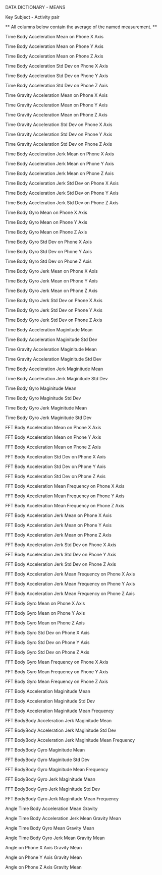 DATA DICTIONARY - MEANS

Key 
    Subject - Activity pair
    
** All columns below contain the average of the named measurement. **

Time Body Acceleration Mean on Phone X Axis

Time Body Acceleration Mean on Phone Y Axis              

Time Body Acceleration Mean on Phone Z Axis              

Time Body Acceleration Std Dev on Phone X Axis           

Time Body Acceleration Std Dev on Phone Y Axis           

Time Body Acceleration Std Dev on Phone Z Axis           

Time Gravity Acceleration Mean on Phone X Axis           

Time Gravity Acceleration Mean on Phone Y Axis           

Time Gravity Acceleration Mean on Phone Z Axis           

Time Gravity Acceleration Std Dev on Phone X Axis        

Time Gravity Acceleration Std Dev on Phone Y Axis        

Time Gravity Acceleration Std Dev on Phone Z Axis        

Time Body Acceleration Jerk Mean on Phone X Axis         

Time Body Acceleration Jerk Mean on Phone Y Axis         

Time Body Acceleration Jerk Mean on Phone Z Axis         

Time Body Acceleration Jerk Std Dev on Phone X Axis      

Time Body Acceleration Jerk Std Dev on Phone Y Axis      

Time Body Acceleration Jerk Std Dev on Phone Z Axis      

Time Body Gyro Mean on Phone X Axis                      

Time Body Gyro Mean on Phone Y Axis                      

Time Body Gyro Mean on Phone Z Axis                      

Time Body Gyro Std Dev on Phone X Axis                   

Time Body Gyro Std Dev on Phone Y Axis                   

Time Body Gyro Std Dev on Phone Z Axis                   

Time Body Gyro Jerk Mean on Phone X Axis                 

Time Body Gyro Jerk Mean on Phone Y Axis                 

Time Body Gyro Jerk Mean on Phone Z Axis                 

Time Body Gyro Jerk Std Dev on Phone X Axis              

Time Body Gyro Jerk Std Dev on Phone Y Axis              

Time Body Gyro Jerk Std Dev on Phone Z Axis              

Time Body Acceleration Maginitude Mean                   

Time Body Acceleration Maginitude Std Dev                

Time Gravity Acceleration Maginitude Mean                

Time Gravity Acceleration Maginitude Std Dev             

Time Body Acceleration Jerk Maginitude Mean              

Time Body Acceleration Jerk Maginitude Std Dev           

Time Body Gyro Maginitude Mean                           

Time Body Gyro Maginitude Std Dev                        

Time Body Gyro Jerk Maginitude Mean                      

Time Body Gyro Jerk Maginitude Std Dev                   

FFT Body Acceleration Mean on Phone X Axis               

FFT Body Acceleration Mean on Phone Y Axis               

FFT Body Acceleration Mean on Phone Z Axis               

FFT Body Acceleration Std Dev on Phone X Axis            

FFT Body Acceleration Std Dev on Phone Y Axis            

FFT Body Acceleration Std Dev on Phone Z Axis            

FFT Body Acceleration Mean Frequency on Phone X Axis     

FFT Body Acceleration Mean Frequency on Phone Y Axis     

FFT Body Acceleration Mean Frequency on Phone Z Axis     

FFT Body Acceleration Jerk Mean on Phone X Axis          

FFT Body Acceleration Jerk Mean on Phone Y Axis          

FFT Body Acceleration Jerk Mean on Phone Z Axis          

FFT Body Acceleration Jerk Std Dev on Phone X Axis       

FFT Body Acceleration Jerk Std Dev on Phone Y Axis       

FFT Body Acceleration Jerk Std Dev on Phone Z Axis       

FFT Body Acceleration Jerk Mean Frequency on Phone X Axis

FFT Body Acceleration Jerk Mean Frequency on Phone Y Axis

FFT Body Acceleration Jerk Mean Frequency on Phone Z Axis

FFT Body Gyro Mean on Phone X Axis                       

FFT Body Gyro Mean on Phone Y Axis                       

FFT Body Gyro Mean on Phone Z Axis                       

FFT Body Gyro Std Dev on Phone X Axis                    

FFT Body Gyro Std Dev on Phone Y Axis                    

FFT Body Gyro Std Dev on Phone Z Axis                    

FFT Body Gyro Mean Frequency on Phone X Axis             

FFT Body Gyro Mean Frequency on Phone Y Axis             

FFT Body Gyro Mean Frequency on Phone Z Axis             

FFT Body Acceleration Maginitude Mean                    

FFT Body Acceleration Maginitude Std Dev                 

FFT Body Acceleration Maginitude Mean Frequency          

FFT BodyBody Acceleration Jerk Maginitude Mean           

FFT BodyBody Acceleration Jerk Maginitude Std Dev        

FFT BodyBody Acceleration Jerk Maginitude Mean Frequency 

FFT BodyBody Gyro Maginitude Mean                        

FFT BodyBody Gyro Maginitude Std Dev                     

FFT BodyBody Gyro Maginitude Mean Frequency              

FFT BodyBody Gyro Jerk Maginitude Mean                   

FFT BodyBody Gyro Jerk Maginitude Std Dev                

FFT BodyBody Gyro Jerk Maginitude Mean Frequency         

Angle Time Body Acceleration Mean Gravity                

Angle Time Body Acceleration Jerk Mean Gravity Mean      

Angle Time Body Gyro Mean Gravity Mean                   

Angle Time Body Gyro Jerk Mean Gravity Mean              

Angle on Phone X Axis Gravity Mean                       

Angle on Phone Y Axis Gravity Mean                       

Angle on Phone Z Axis Gravity Mean